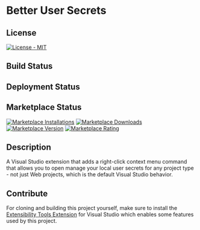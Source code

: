 # Better User Secrets

## License
[![License - MIT](https://img.shields.io/github/license/CodingWithCalvin/VS-BetterUserSecrets?style=for-the-badge)](https://img.shields.io/github/license/CodingWithCalvin/VS-BetterUserSecrets?style=for-the-badge)

## Build Status

## Deployment Status

## Marketplace Status

[![Marketplace Installations](https://img.shields.io/visual-studio-marketplace/i/CalvinAAllen.BetterUserSecrets?style=for-the-badge)](https://img.shields.io/visual-studio-marketplace/i/CalvinAAllen.BetterUserSecrets?style=for-the-badge) [![Marketplace Downloads](https://img.shields.io/visual-studio-marketplace/d/CalvinAAllen.BetterUserSecrets?style=for-the-badge)](https://img.shields.io/visual-studio-marketplace/d/CalvinAAllen.BetterUserSecrets?style=for-the-badge)
[![Marketplace Version](https://img.shields.io/visual-studio-marketplace/v/CalvinAAllen.BetterUserSecrets?style=for-the-badge)](https://img.shields.io/visual-studio-marketplace/v/CalvinAAllen.BetterUserSecrets?style=for-the-badge) [![Marketplace Rating](https://img.shields.io/visual-studio-marketplace/r/CalvinAAllen.BetterUserSecrets?style=for-the-badge)](https://img.shields.io/visual-studio-marketplace/r/CalvinAAllen.BetterUserSecrets?style=for-the-badge)

## Description

A Visual Studio extension that adds a right-click context menu command that allows you to open manage your local user secrets for any project type - not just Web projects, which is the default Visual Studio behavior.

## Contribute

For cloning and building this project yourself, make sure to install the [Extensibility Tools Extension](https://marketplace.visualstudio.com/items?itemName=MadsKristensen.ExtensibilityTools) for Visual Studio which enables some features used by this project.

